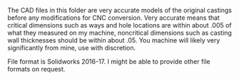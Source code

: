 The CAD files in this folder are very accurate models of the original castings
before any modifications for CNC conversion. Very accurate means that critical
dimensions such as ways and hole locations are within about .005 of what they
measured on my machine, noncritical dimensions such as casting wall thicknesses
should be within about .05. You machine will likely very significantly from mine,
use with discretion.

File format is Solidworks 2016-17.  I might be able to provide other file formats 
on request.
